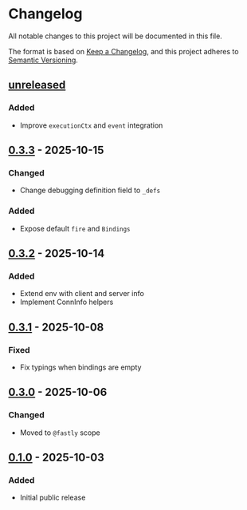 # Changelog

All notable changes to this project will be documented in this file.

The format is based on [Keep a Changelog](https://keepachangelog.com/en/1.0.0/),
and this project adheres to [Semantic Versioning](https://semver.org/spec/v2.0.0.html).

## [unreleased]

### Added

- Improve `executionCtx` and `event` integration

## [0.3.3] - 2025-10-15

### Changed

- Change debugging definition field to `_defs`

### Added

- Expose default `fire` and `Bindings`

## [0.3.2] - 2025-10-14

### Added

- Extend env with client and server info
- Implement ConnInfo helpers

## [0.3.1] - 2025-10-08

### Fixed

- Fix typings when bindings are empty

## [0.3.0] - 2025-10-06

### Changed

- Moved to `@fastly` scope

## [0.1.0] - 2025-10-03

### Added

- Initial public release

[unreleased]: https://github.com/fastly/hono-fastly-compute/compare/v0.3.3...HEAD
[0.3.3]: https://github.com/fastly/hono-fastly-compute/compare/v0.3.2...v0.3.3
[0.3.2]: https://github.com/fastly/hono-fastly-compute/compare/v0.3.1...v0.3.2
[0.3.1]: https://github.com/fastly/hono-fastly-compute/compare/v0.3.0...v0.3.1
[0.3.0]: https://github.com/fastly/hono-fastly-compute/compare/v0.1.0...v0.3.0
[0.1.0]: https://github.com/fastly/hono-fastly-compute/releases/tag/v0.1.0
